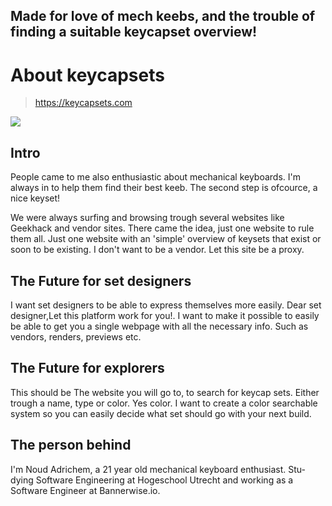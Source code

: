 ## Made for love of mech keebs, and the trouble of finding a suitable keycapset overview!
# About keycapsets

> https://keycapsets.com

[<img src="https://dev.keycapsets.com/images/meta/meta-image.png">](https://keycapsets.com/)

## Intro
People came to me also enthusiastic about mechanical keyboards. I'm always in to help them find their best keeb. The second step is ofcource, a nice keyset!

We were always surfing and browsing trough several websites like Geekhack and vendor sites. There came the idea, just one website to rule them all.
Just one website with an 'simple' overview of keysets that exist or soon to be existing. I don't want to be a vendor. Let this site be a proxy.

## The Future for set designers
I want set designers to be able to express themselves more easily.
Dear set designer,Let this platform work for you!. I want to make it possible to easily be able to get you a single webpage with all the necessary info. Such as vendors, renders, previews etc.

## The Future for explorers
This should be The website you will go to, to search for keycap sets. Either trough a name, type or color. Yes color. I want to create a color searchable system so you can easily decide what set should go with your next build.

## The person behind
I'm Noud Adrichem, a 21 year old mechanical keyboard enthusiast. Stu-dying Software Engineering at Hogeschool Utrecht and working as a Software Engineer at Bannerwise.io.
